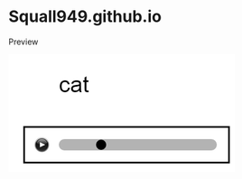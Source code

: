 # Squall949.github.io

Preview <p>
![preview](https://github.com/Squall949/Squall949.github.io/raw/master/Images/Image%201.png)
